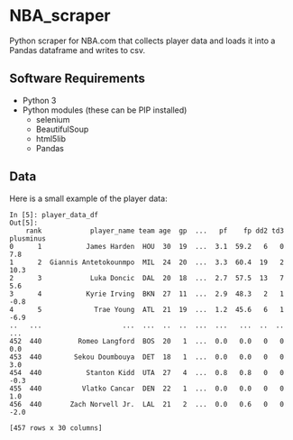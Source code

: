 # NBA_scraper
Python scraper for NBA.com that collects player data and loads it into a Pandas dataframe and writes to csv.

## Software Requirements
- Python 3
- Python modules (these can be PIP installed)
  * selenium
  * BeautifulSoup
  * html5lib
  * Pandas

## Data
Here is a small example of the player data:
```
In [5]: player_data_df
Out[5]: 
    rank            player_name team age  gp  ...   pf    fp dd2 td3 plusminus
0      1           James Harden  HOU  30  19  ...  3.1  59.2   6   0       7.8
1      2  Giannis Antetokounmpo  MIL  24  20  ...  3.3  60.4  19   2      10.3
2      3            Luka Doncic  DAL  20  18  ...  2.7  57.5  13   7       5.6
3      4           Kyrie Irving  BKN  27  11  ...  2.9  48.3   2   1      -0.8
4      5             Trae Young  ATL  21  19  ...  1.2  45.6   6   1      -6.9
..   ...                    ...  ...  ..  ..  ...  ...   ...  ..  ..       ...
452  440         Romeo Langford  BOS  20   1  ...  0.0   0.0   0   0       0.0
453  440        Sekou Doumbouya  DET  18   1  ...  0.0   0.0   0   0       3.0
454  440           Stanton Kidd  UTA  27   4  ...  0.8   0.8   0   0      -0.3
455  440          Vlatko Cancar  DEN  22   1  ...  0.0   0.0   0   0       1.0
456  440       Zach Norvell Jr.  LAL  21   2  ...  0.0   0.6   0   0      -2.0

[457 rows x 30 columns]
```
